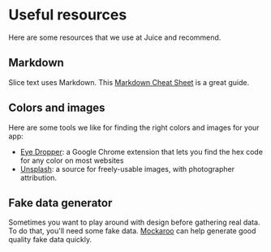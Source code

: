# Useful resources

Here are some resources that we use at Juice and recommend.

## Markdown

Slice text uses Markdown. This [Markdown Cheat Sheet](https://www.markdownguide.org/cheat-sheet/) is a great guide.

## Colors and images

Here are some tools we like for finding the right colors and images for your app:

* [Eye Dropper](https://chrome.google.com/webstore/detail/eye-dropper/hmdcmlfkchdmnmnmheododdhjedfccka?hl=en): a Google Chrome extension that lets you find the hex code for any color on most websites
* [Unsplash](https://unsplash.com/): a source for freely-usable images, with photographer attribution.

## Fake data generator

Sometimes you want to play around with design before gathering real data. To do that, you'll need some fake data. [Mockaroo](https://www.mockaroo.com/) can help generate good quality fake data quickly. 

